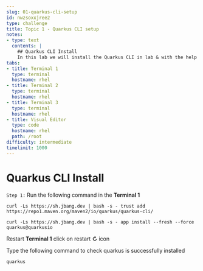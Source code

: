 ```yaml
---
slug: 01-quarkus-cli-setup
id: nwzsoxxjree2
type: challenge
title: Topic 1 - Quarkus CLI setup
notes:
- type: text
  contents: |
    ## Quarkus CLI Install
    In this lab we will install the Quarkus CLI in lab & with the help of Quarkus cli execute the CRUD application.
tabs:
- title: Terminal 1
  type: terminal
  hostname: rhel
- title: Terminal 2
  type: terminal
  hostname: rhel
- title: Terminal 3
  type: terminal
  hostname: rhel
- title: Visual Editor
  type: code
  hostname: rhel
  path: /root
difficulty: intermediate
timelimit: 1000
---
```

# Quarkus CLI Install

`Step 1:` Run the following command in the **Terminal 1**

```
curl -Ls https://sh.jbang.dev | bash -s - trust add https://repo1.maven.org/maven2/io/quarkus/quarkus-cli/
```
```
curl -Ls https://sh.jbang.dev | bash -s - app install --fresh --force quarkus@quarkusio
```

Restart **Terminal 1** click on restart **↻** icon

Type the following command to check quarkus is successfully installed

```
quarkus
```

